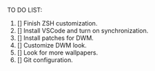 TO DO LIST:
1. [] Finish ZSH customization.
2. [] Install VSCode and turn on synchronization.
3. [] Install patches for DWM.
4. [] Customize DWM look.
5. [] Look for more wallpapers.
6. [] Git configuration.
